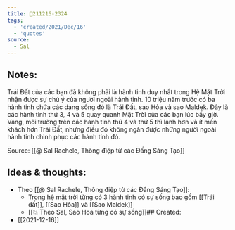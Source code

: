 ```yaml
---
title: 💬211216-2324
tags:
  - 'created/2021/Dec/16'
  - 'quotes'
source:
  - Sal
---
```


## Notes:
Trái Đất của các bạn đã không phải là hành tinh duy nhất trong Hệ Mặt Trời nhận được sự chú ý của người ngoài hành tinh. 10 triệu năm trước có ba hành tinh chứa các dạng sống đó là Trái Đất, sao Hỏa và sao Maldek. Đây là các hành tinh thứ 3, 4 và 5 quay quanh Mặt Trời của các bạn lúc bấy giờ. Vâng, môi trường trên các hành tinh thứ 4 và thứ 5 thì lạnh hơn và ít mến khách hơn Trái Đất, nhưng điều đó không ngăn được những người ngoài hành tinh chinh phục các hành tinh đó.

Source: [[@ Sal Rachele, Thông điệp từ các Đấng Sáng Tạo]]

## Ideas & thoughts:
- Theo [[@ Sal Rachele, Thông điệp từ các Đấng Sáng Tạo]]:
	- Trong hệ mặt trời từng có 3 hành tinh có sự sống bao gồm [[Trái đất]], [[Sao Hỏa]] và [[Sao Maldek]]
	- [[💥 Theo Sal, Sao Hoa từng có sự sống]]## Created:
- [[2021-12-16]]

